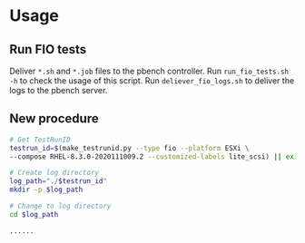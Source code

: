 # Usage

## Run FIO tests

Deliver `*.sh` and `*.job` files to the pbench controller.
Run `run_fio_tests.sh -h` to check the usage of this script.
Run `deliever_fio_logs.sh` to deliver the logs to the pbench server.

## New procedure

```bash
# Get TestRunID
testrun_id=$(make_testrunid.py --type fio --platform ESXi \
--compose RHEL-8.3.0-2020111009.2 --customized-labels lite_scsi) || exit 1

# Create log directory
log_path="./$testrun_id"
mkdir -p $log_path

# Change to log directory
cd $log_path

......

```
